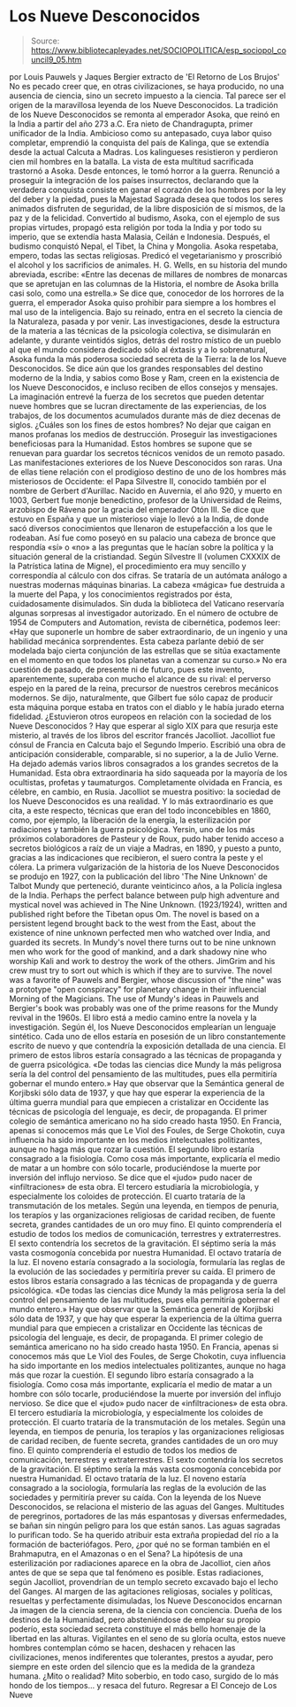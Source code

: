 # Los Nueve Desconocidos

> Source: https://www.bibliotecapleyades.net/SOCIOPOLITICA/esp_sociopol_council9_05.htm

por Louis Pauwels y Jaques Bergier
extracto de 'El Retorno de Los Brujos'
No es pecado creer que, en otras civilizaciones, se haya producido, no una ausencia de ciencia, sino un secreto impuesto a la ciencia. Tal parece ser el origen de la maravillosa leyenda de los Nueve Desconocidos.
La tradición de los Nueve Desconocidos se remonta al emperador Asoka, que reinó en la India a partir del año 273 a.C. Era nieto de Chandragupta, primer unificador de la India. Ambicioso como su antepasado, cuya labor quiso completar, emprendió la conquista del país de Kalinga, que se extendía desde la actual Calcuta a Madras. Los kalingueses resistieron y perdieron cien mil hombres en la batalla. La vista de esta multitud sacrificada trastornó a Asoka.
Desde entonces, le tomó horror a la guerra. Renunció a proseguir la integración de los países insurrectos, declarando que la verdadera conquista consiste en ganar el corazón de los hombres por la ley del deber y la piedad, pues la Majestad Sagrada desea que todos los seres animados disfruten de seguridad, de la libre disposición de sí mismos, de la paz y de la felicidad.
Convertido al budismo, Asoka, con el ejemplo de sus propias virtudes, propagó esta religión por toda la India y por todo su imperio, que se extendía hasta Malasia, Ceilán e Indonesia. Después, el budismo conquistó Nepal, el Tibet, la China y Mongolia. Asoka respetaba, empero, todas las sectas religiosas. Predicó el vegetarianismo y proscribió el alcohol y los sacrificios de animales.
H. G. Wells, en su historia del mundo abreviada, escribe:
«Entre las decenas de millares de nombres de monarcas que se apretujan en las columnas de la Historia, el nombre de Asoka brilla casi solo, como una estrella.»
Se dice que, conocedor de los horrores de la guerra, el emperador Asoka quiso prohibir para siempre a los hombres el mal uso de la inteligencia.
Bajo su reinado, entra en el secreto la ciencia de la Naturaleza, pasada y por venir. Las investigaciones, desde la estructura de la materia a las técnicas de la psicología colectiva, se disimularán en adelante, y durante veintidós siglos, detrás del rostro místico de un pueblo al que el mundo considera dedicado sólo al éxtasis y a lo sobrenatural, Asoka funda la más poderosa sociedad secreta de la Tierra: la de los Nueve Desconocidos.
Se dice aún que los grandes responsables del destino moderno de la India, y sabios como Bose y Ram, creen en la existencia de los Nueve Desconocidos, e incluso reciben de ellos consejos y mensajes. La imaginación entrevé la fuerza de los secretos que pueden detentar nueve hombres que se lucran directamente de las experiencias, de los trabajos, de los documentos acumulados durante más de diez decenas de siglos.
¿Cuáles son los fines de estos hombres? No dejar que caigan en manos profanas los medios de destrucción. Proseguir las investigaciones beneficiosas para la Humanidad. Estos hombres se supone que se renuevan para guardar los secretos técnicos venidos de un remoto pasado.
Las manifestaciones exteriores de los Nueve Desconocidos son raras. Una de ellas tiene relación con el prodigioso destino de uno de los hombres más misteriosos de Occidente: el Papa Silvestre II, conocido también por el nombre de Gerbert d'Aurillac.
Nacido en Auvernia, el año 920, y muerto en 1003, Gerbert fue monje benedictino, profesor de la Universidad de Reims, arzobispo de Rávena por la gracia del emperador Otón III. Se dice que estuvo en España y que un misterioso viaje lo llevó a la India, de donde sacó diversos conocimientos que llenaron de estupefacción a los que le rodeaban.
Así fue como poseyó en su palacio una cabeza de bronce que respondía «sí» o «no» a las preguntas que le hacían sobre la política y la situación general de la cristiandad. Según Silvestre II (volumen CXXXIX de la Patrística latina de Migne), el procedimiento era muy sencillo y correspondía al cálculo con dos cifras. Se trataría de un autómata análogo a nuestras modernas máquinas binarias. La cabeza «mágica» fue destruida a la muerte del Papa, y los conocimientos registrados por ésta, cuidadosamente disimulados. Sin duda la biblioteca del Vaticano reservaría algunas sorpresas al investigador autorizado.
En el número de octubre de 1954 de Computers and Automation, revista de cibernética, podemos leer:
«Hay que suponerle un hombre de saber extraordinario, de un ingenio y una habilidad mecánica sorprendentes. Esta cabeza parlante debió de ser modelada bajo cierta conjunción de las estrellas que se sitúa exactamente en el momento en que todos los planetas van a comenzar su curso.»
No era cuestión de pasado, de presente ni de futuro, pues este invento, aparentemente, superaba con mucho el alcance de su rival: el perverso espejo en la pared de la reina, precursor de nuestros cerebros mecánicos modernos.
Se dijo, naturalmente, que Gilbert fue sólo capaz de producir esta máquina porque estaba en tratos con el diablo y le había jurado eterna fidelidad.
¿Estuvieron otros europeos en relación con la sociedad de los Nueve Desconocidos ? Hay que esperar al siglo XIX para que resurja este misterio, al través de los libros del escritor francés Jacolliot.
Jacolliot fue cónsul de Francia en Calcuta bajo el Segundo Imperio. Escribió una obra de anticipación considerable, comparable, si no superior, a la de Julio Verne. Ha dejado además varios libros consagrados a los grandes secretos de la Humanidad. Esta obra extraordinaria ha sido saqueada por la mayoría de los ocultistas, profetas y taumaturgos. Completamente olvidada en Francia, es célebre, en cambio, en Rusia.
Jacolliot se muestra positivo: la sociedad de los Nueve Desconocidos es una realidad. Y lo más extraordinario es que cita, a este respecto, técnicas que eran del todo inconcebibles en 1860, como, por ejemplo, la liberación de la energía, la esterilización por radiaciones y también la guerra psicológica.
Yersin, uno de los más próximos colaboradores de Pasteur y de Roux, pudo haber tenido acceso a secretos biológicos a raíz de un viaje a Madras, en 1890, y puesto a punto, gracias a las indicaciones que recibieron, el suero contra la peste y el cólera.
La primera vulgarización de la historia de los Nueve Desconocidos se produjo en 1927, con la publicación del libro 'The Nine Unknown' de Talbot Mundy que perteneció, durante veinticinco años, a la Policía inglesa de la India.
Perhaps the perfect balance between pulp high adventure and mystical novel was achieved in The Nine Unknown. (1923/1924), written and published right before the Tibetan opus Om.
The novel is based on a persistent legend brought back to the west from the East, about the existence of nine unknown perfected men who watched over India, and guarded its secrets. In Mundy's novel there turns out to be nine unknown men who work for the good of mankind, and a dark shadowy nine who worship Kali and work to destroy the work of the others.
JimGrim and his crew must try to sort out which is which if they are to survive. The novel was a favorite of Pauwels and Bergier, whose discussion of "the nine" was a prototype "open conspiracy" for planetary change in their influencial
Morning of the Magicians.
The use of Mundy's ideas in Pauwels and Bergier's book was probably was one of the prime reasons for the Mundy revival in the 1960s.
El libro está a medio camino entre la novela y la investigación.
Según él, los Nueve Desconocidos emplearían un lenguaje sintético. Cada uno de ellos estaría en posesión de un libro constantemente escrito de nuevo y que contendría la exposición detallada de una ciencia.
El primero de estos libros estaría consagrado a las técnicas de propaganda y de guerra psicológica. «De todas las ciencias dice Mundy la más peligrosa sería la del control del pensamiento de las multitudes, pues ella permitiría gobernar el mundo entero.» Hay que observar que la Semántica general de Korjibski sólo data de 1937, y que hay que esperar la experiencia de la última guerra mundial para que empiecen a cristalizar en Occidente las técnicas de psicología del lenguaje, es decir, de propaganda. El primer colegio de semántica americano no ha sido creado hasta 1950. En Francia, apenas si conocemos más que Le Viol des Foules, de Serge Chokotin, cuya influencia ha sido importante en los medios intelectuales politizantes, aunque no haga más que rozar la cuestión. El segundo libro estaría consagrado a la fisiología. Como cosa más importante, explicaría el medio de matar a un hombre con sólo tocarle, produciéndose la muerte por inversión del influjo nervioso. Se dice que el «judo» pudo nacer de «infiltraciones» de esta obra. El tercero estudiaría la microbiología, y especialmente los coloides de protección. El cuarto trataría de la transmutación de los metales. Según una leyenda, en tiempos de penuria, los terapíos y las organizaciones religiosas de caridad reciben, de fuente secreta, grandes cantidades de un oro muy fino. El quinto comprendería el estudio de todos los medios de comunicación, terrestres y extraterrestres. El sexto contendría los secretos de la gravitación. El séptimo sería la más vasta cosmogonía concebida por nuestra Humanidad. El octavo trataría de la luz. El noveno estaría consagrado a la sociología, formularía las reglas de la evolución de las sociedades y permitiría prever su caída.
El primero de estos libros estaría consagrado a las técnicas de propaganda y de guerra psicológica.
«De todas las ciencias dice Mundy la más peligrosa sería la del control del pensamiento de las multitudes, pues ella permitiría gobernar el mundo entero.»
Hay que observar que la Semántica general de Korjibski sólo data de 1937, y que hay que esperar la experiencia de la última guerra mundial para que empiecen a cristalizar en Occidente las técnicas de psicología del lenguaje, es decir, de propaganda.
El primer colegio de semántica americano no ha sido creado hasta 1950. En Francia, apenas si conocemos más que Le Viol des Foules, de Serge Chokotin, cuya influencia ha sido importante en los medios intelectuales politizantes, aunque no haga más que rozar la cuestión.
El segundo libro estaría consagrado a la fisiología. Como cosa más importante, explicaría el medio de matar a un hombre con sólo tocarle, produciéndose la muerte por inversión del influjo nervioso. Se dice que el «judo» pudo nacer de «infiltraciones» de esta obra.
El tercero estudiaría la microbiología, y especialmente los coloides de protección.
El cuarto trataría de la transmutación de los metales. Según una leyenda, en tiempos de penuria, los terapíos y las organizaciones religiosas de caridad reciben, de fuente secreta, grandes cantidades de un oro muy fino.
El quinto comprendería el estudio de todos los medios de comunicación, terrestres y extraterrestres.
El sexto contendría los secretos de la gravitación.
El séptimo sería la más vasta cosmogonía concebida por nuestra Humanidad.
El octavo trataría de la luz.
El noveno estaría consagrado a la sociología, formularía las reglas de la evolución de las sociedades y permitiría prever su caída.
Con la leyenda de los Nueve Desconocidos, se relaciona el misterio de las aguas del Ganges.
Multitudes de peregrinos, portadores de las más espantosas y diversas enfermedades, se bañan sin ningún peligro para los que están sanos. Las aguas sagradas lo purifican todo. Se ha querido atribuir esta extraña propiedad del río a la formación de bacteriófagos. Pero, ¿por qué no se forman también en el Brahmaputra, en el Amazonas o en el Sena?
La hipótesis de una esterilización por radiaciones aparece en la obra de Jacolliot, cien años antes de que se sepa que tal fenómeno es posible. Estas radiaciones, según Jacolliot, provendrían de un templo secreto excavado bajo el lecho del Ganges.
Al margen de las agitaciones religiosas, sociales y políticas, resueltas y perfectamente disimuladas, los Nueve Desconocidos encarnan Ja imagen de la ciencia serena, de la ciencia con conciencia. Dueña de los destinos de la Humanidad, pero absteniéndose de emplear su propio poderío, esta sociedad secreta constituye el más bello homenaje de la libertad en las alturas.
Vigilantes en el seno de su gloría oculta, estos nueve hombres contemplan cómo se hacen, deshacen y rehacen las civilizaciones, menos indiferentes que tolerantes, prestos a ayudar, pero siempre en este orden del silencio que es la medida de la grandeza humana.
¿Mito o realidad? Mito soberbio, en todo caso, surgido de lo más hondo de los tiempos... y resaca del futuro.
Regresar a El Concejo de Los Nueve
